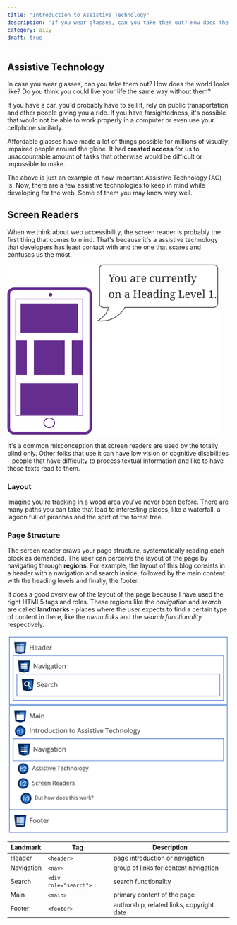 ```yaml
---
title: "Introduction to Assistive Technology"
description: "If you wear glasses, can you take them out? How does the world looks like? Do you think you could live your life the same way without them? "
category: a11y
draft: true
---
```


## Assistive Technology

In case you wear glasses, can you take them out? How does the world looks like? Do you think you could live your life the same way without them? 

If you have a car, you'd probably have to sell it, rely on public transportation and other people giving you a ride. If you have farsightedness, it's possible that would not be able to work properly in a computer or even use your cellphone similarly.

Affordable glasses have made a lot of things possible for millions of visually impaired people around the globe. It had **created access** for us to unaccountable amount of tasks that otherwise would be difficult or impossible to make.

The above is just an example of how important Assistive Technology (AC) is. Now, there are a few assistive technologies to keep in mind while developing for the web. Some of them you may know very well.

## Screen Readers

When we think about web accessibility, the screen reader is probably the first thing that comes to mind. That's because it's a assistive technology that developers has least contact with and the one that scares and confuses us the most.

<div class="image-wrapper" style="--lg-width: 40%">
  <img src="/assistive-tech.svg" alt="A screen reader reading the content of webpage in a cellphone"/>
</div>

It's a common misconception that screen readers are used by the totally blind only. Other folks that use it can have low vision or cognitive disabilities - people that have difficulty to process textual information and like to have those texts read to them.

### Layout

Imagine you're tracking in a wood area you've never been before. There are many paths you can take that lead to interesting places, like a waterfall, a lagoon full of piranhas and the spirt of the forest tree.

### Page Structure

The screen reader craws your page structure, systematically reading each block as demanded. The user can perceive the layout of the page by navigating through **regions**. For example, the layout of this blog consists in a header with a navigation and search inside, followed by the main content with the heading levels and finally, the footer. 

It does a good overview of the layout of the page because I have used the right HTML5 tags and roles. These regions like the *navigation* and *search* are called **landmarks** - places where the user expects to find a certain type of content in there, like the *menu links* and the *search functionality* respectively.

<div class="image-wrapper" style="--lg-width: 50%">
  <img src="/page-layout.png" alt="Page Layout" />
</div>

| Landmark 	| 	Tag		 		|Description						|
| -----------	| ----------- 	 		|---------							|
| Header 		| `<header>` 			|page introduction or navigation		|
| Navigation 	| `<nav>` 				|group of links for content navigation 	|
| Search 		| `<div role="search">` 	|search functionality				|
| Main 		| `<main>` 			|primary content of the page			|
| Footer 		| `<footer>` 			|authorship, related links, copyright date |
